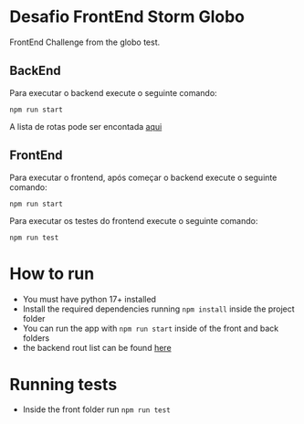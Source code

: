 # Desafio FrontEnd Storm Globo
FrontEnd Challenge from the globo test.

## BackEnd

Para executar o backend execute o seguinte comando:

```
npm run start
```
A lista de rotas pode ser encontada [aqui](https://github.com/AllanPatrickS/Desafio-FrontEnd-Storm-Globo/tree/main/back)

## FrontEnd

Para executar o frontend, após começar o backend execute o seguinte comando:

```
npm run start
```

Para executar os testes do frontend execute o seguinte comando:

```
npm run test
```

# How to run 
+ You must have python 17+ installed
+ Install the required dependencies running `npm install` inside the project folder
+ You can run the app with `npm run start` inside of the front and back folders
+ the backend rout list can be found [here](https://github.com/AllanPatrickS/Desafio-FrontEnd-Storm-Globo/tree/main/back)

# Running tests 
+ Inside the front folder run `npm run test` 